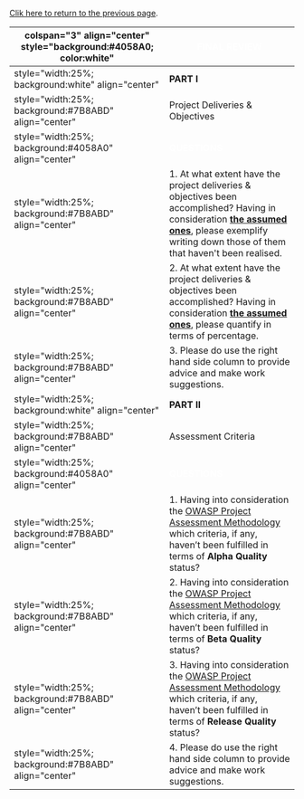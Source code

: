 [Clik here to return to the previous
page](Project_Information:template_Classic_ASP_Security_Project "wikilink").

| colspan="3" align="center" style="background:\#4058A0; color:white" | <font color="white">**FINAL REVIEW**                                                                                                                                                                                                                                                         |
| ------------------------------------------------------------------- | -------------------------------------------------------------------------------------------------------------------------------------------------------------------------------------------------------------------------------------------------------------------------------------------- |
| style="width:25%; background:white" align="center"                  | **PART I**                                                                                                                                                                                                                                                                                   |
| style="width:25%; background:\#7B8ABD" align="center"               | Project Deliveries & Objectives                                                                                                                                                                                                                                                              |
| style="width:25%; background:\#4058A0" align="center"               | <font color="white">**QUESTIONS**                                                                                                                                                                                                                                                            |
| style="width:25%; background:\#7B8ABD" align="center"               | 1\. At what extent have the project deliveries & objectives been accomplished? Having in consideration [**the assumed ones**](OWASP_Summer_of_Code_2008_Applications#OWASP_Classic_ASP_Security_Project "wikilink"), please exemplify writing down those of them that haven't been realised. |
| style="width:25%; background:\#7B8ABD" align="center"               | 2\. At what extent have the project deliveries & objectives been accomplished? Having in consideration [**the assumed ones**](OWASP_Summer_of_Code_2008_Applications#OWASP_Classic_ASP_Security_Project "wikilink"), please quantify in terms of percentage.                                 |
| style="width:25%; background:\#7B8ABD" align="center"               | 3\. Please do use the right hand side column to provide advice and make work suggestions.                                                                                                                                                                                                    |
| style="width:25%; background:white" align="center"                  | **PART II**                                                                                                                                                                                                                                                                                  |
| style="width:25%; background:\#7B8ABD" align="center"               | Assessment Criteria                                                                                                                                                                                                                                                                          |
| style="width:25%; background:\#4058A0" align="center"               | <font color="white">**QUESTIONS**                                                                                                                                                                                                                                                            |
| style="width:25%; background:\#7B8ABD" align="center"               | 1\. Having into consideration the [OWASP Project Assessment Methodology](:Category:OWASP_Project_Assessment "wikilink") which criteria, if any, haven’t been fulfilled in terms of **Alpha Quality** status?                                                                                 |
| style="width:25%; background:\#7B8ABD" align="center"               | 2\. Having into consideration the [OWASP Project Assessment Methodology](:Category:OWASP_Project_Assessment "wikilink") which criteria, if any, haven’t been fulfilled in terms of **Beta Quality** status?                                                                                  |
| style="width:25%; background:\#7B8ABD" align="center"               | 3\. Having into consideration the [OWASP Project Assessment Methodology](:Category:OWASP_Project_Assessment "wikilink") which criteria, if any, haven’t been fulfilled in terms of **Release Quality** status?                                                                               |
| style="width:25%; background:\#7B8ABD" align="center"               | 4\. Please do use the right hand side column to provide advice and make work suggestions.                                                                                                                                                                                                    |